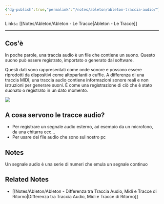 ```yaml
---
{"dg-publish":true,"permalink":"/notes/ableton/ableton-traccia-audio/"}
---
```


Links:: [[Notes/Ableton/Ableton - Le Tracce\|Ableton - Le Tracce]]

---
## Cos'è

In poche parole, una traccia audio è un file che contiene un suono. Questo suono può essere registrato, importato o generato dal software.

Questi dati sono rappresentati come onde sonore e possono essere riprodotti da dispositivi come altoparlanti o cuffie. A differenza di una traccia MIDI, una traccia audio contiene informazioni sonore reali e non istruzioni per generare suoni. È come una registrazione di ciò che è stato suonato o registrato in un dato momento.

![](https://cdn.sanity.io/images/leua9y4b/production/fbfb875dab669de2469281704ffaa69cf1655b93-2423x1134.png?fit=max&auto=format)

## A cosa servono le tracce audio?

- Per registrare un segnale audio esterno, ad esempio da un microfono, da una chitarra ecc...
- Per usare dei file audio che sono sul nostro pc



## Notes

Un segnale audio è una serie di numeri che emula un segnale continuo


## Related Notes

- [[Notes/Ableton/Ableton - Differenza tra Traccia Audio, Midi e Tracce di Ritorno\|Differenza tra Traccia Audio, Midi e Tracce di Ritorno]]